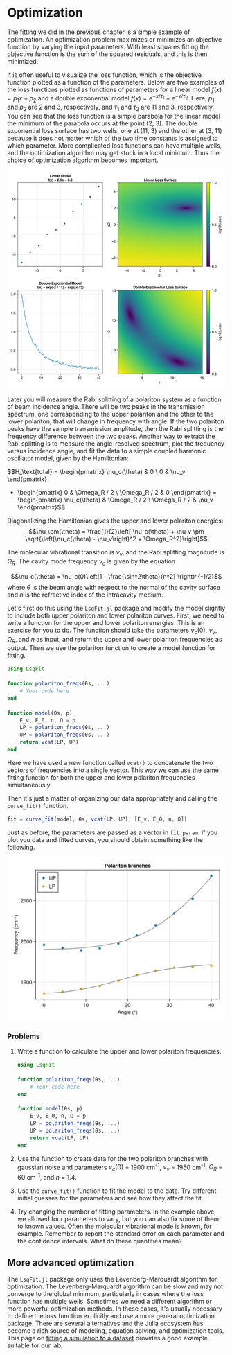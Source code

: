 # Optimization

The fitting we did in the previous chapter is a simple example of optimization.
An optimization problem maximizes or minimizes an objective function by varying the input parameters.
With least squares fitting the objective function is the sum of the squared residuals, and this is then minimized.

It is often useful to visualize the loss function, which is the objective function plotted as a function of the parameters.
Below are two examples of the loss functions plotted as functions of parameters for a linear model $f(x) = p_1 x + p_2$ and a double exponential model $f(x) = e^{-x/\tau_1} + e^{-x/\tau_2}$.
Here, $p_1$ and $p_2$ are 2 and 3, respectively, and $\tau_1$ and $\tau_2$ are 11 and 3, respectively.
You can see that the loss function is a simple parabola for the linear model the minimum of the parabola occurs at the point (2, 3).
The double exponential loss surface has two wells, one at (11, 3) and the other at (3, 11) because it does not matter which of the two time constants is assigned to which parameter.
More complicated loss functions can have multiple wells, and the optimization algorithm may get stuck in a local minimum.
Thus the choice of optimization algorithm becomes important.

![](../images/loss_surface.png)


Later you will measure the Rabi splitting of a polariton system as a function of beam incidence angle.
There will be two peaks in the transmission spectrum, one corresponding to the upper polariton and the other to the lower polariton, that will change in frequency with angle.
If the two polariton peaks have the sample transmission amplitude,
then the Rabi splitting is the frequency difference between the two peaks.
Another way to extract the Rabi splitting is to measure
the angle-resolved spectrum, plot the frequency versus incidence angle, and fit the data to a simple coupled harmonic oscillator model, given by the Hamiltonian:

$$H_\text{total} = \begin{pmatrix}
\nu_c(\theta) & 0 \\
0 & \nu_v
\end{pmatrix}
+ \begin{pmatrix}
0 & \Omega_R / 2 \\
\Omega_R / 2 & 0
\end{pmatrix}
= \begin{pmatrix}
\nu_c(\theta) & \Omega_R / 2 \\
\Omega_R / 2 & \nu_v
\end{pmatrix}$$

Diagonalizing the Hamiltonian gives the upper and lower polariton energies:
$$\nu_\pm(\theta) = \frac{1}{2}\left[ \nu_c(\theta) + \nu_v \pm \sqrt{\left(\nu_c(\theta) - \nu_v\right)^2 + \Omega_R^2}\right]$$

The molecular vibrational transition is $\nu_v$, and the Rabi splitting magnitude is $\Omega_R$. The cavity mode frequency $\nu_c$ is given by the equation

$$\nu_c(\theta) = \nu_c(0)\left(1 - \frac{\sin^2\theta}{n^2} \right)^{-1/2}$$
where $\theta$ is the beam angle with respect to the normal of the cavity surface and $n$ is the refractive index of the intracavity medium.

Let's first do this using the `LsqFit.jl` package and modify the model slightly to include both upper polariton and lower polariton curves.
First, we need to write a function for the upper and lower polariton energies. This is an exercise for you to do.
The function should take the parameters $\nu_c(0)$, $\nu_v$, $\Omega_R$, and $n$ as input, and return the upper and lower polariton frequencies as output. Then we use the polariton function to create a model function for fitting.

```julia
using LsqFit

function polariton_freqs(θs, ...)
    # Your code here
end

function model(θs, p)
    E_v, E_0, n, Ω = p
    LP = polariton_freqs(θs, ...)
    UP = polariton_freqs(θs, ...)
    return vcat(LP, UP)
end
```

Here we have used a new function called `vcat()` to concatenate the two vectors of frequencies into a single vector.
This way we can use the same fitting function for both the upper and lower polariton frequencies simultaneously.

Then it's just a matter of organizing our data appropriately and calling the `curve_fit()` function.

```julia
fit = curve_fit(model, θs, vcat(LP, UP), [E_v, E_0, n, Ω])
```
Just as before, the parameters are passed as a vector in `fit.param`.
If you plot you data and fitted curves, you should obtain something like the following.

![](../images/polariton_fit.png)


### Problems

1. Write a function to calculate the upper and lower polariton frequencies.

    ```julia
    using LsqFit

    function polariton_freqs(θs, ...)
        # Your code here
    end

    function model(θs, p)
        E_v, E_0, n, Ω = p
        LP = polariton_freqs(θs, ...)
        UP = polariton_freqs(θs, ...)
        return vcat(LP, UP)
    end
    ```

2. Use the function to create data for the two polariton branches with gaussian noise and parameters $\nu_c(0)$ = 1900 cm<sup>-1</sup>, $\nu_v$ = 1950 cm<sup>-1</sup>, $\Omega_R$ = 60 cm<sup>-1</sup>, and $n$ = 1.4.

3. Use the `curve_fit()` function to fit the model to the data. Try different initial guesses for the parameters and see how they affect the fit.

4. Try changing the number of fitting parameters.
In the example above, we allowed four parameters to vary, but you can also fix some of them to known values.
Often the molecular vibrational mode is known, for example.
Remember to report the standard error on each parameter and the confidence intervals.
What do these quantities mean?


## More advanced optimization
The `LsqFit.jl` package only uses the Levenberg-Marquardt algorithm for optimization.
The Levenberg-Marquardt algorithm can be slow and may not converge to the global minimum, particularly in cases where the loss function has multiple wells.
Sometimes we need a different algorithm or more powerful optimization methods.
In these cases, it's usually necessary to define the loss function explicitly and use a more general optimization package.
There are several alternatives and the Julia ecosystem has become a rich source of modeling, equation solving, and optimization tools.
This page on [fitting a simulation to a dataset](https://docs.sciml.ai/Overview/stable/getting_started/fit_simulation/) provides a good example suitable for our lab.
